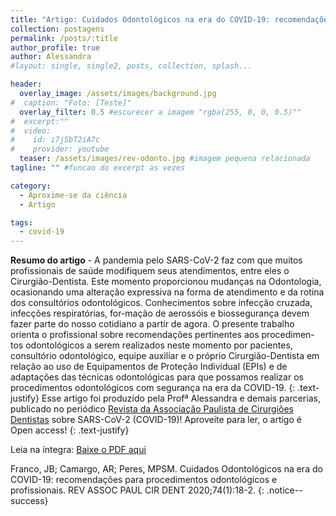 ```yaml
---
title: "Artigo: Cuidados Odontológicos na era do COVID-19: recomendações para procedimentos odontológicos e profissionais"
collection: postagens
permalink: /posts/:title
author_profile: true
author: Alessandra
#layout: single, single2, posts, collection, splash...

header:
  overlay_image: /assets/images/background.jpg
#  caption: "Foto: [Teste]"
  overlay_filter: 0.5 #escurecer a imagem "rgba(255, 0, 0, 0.5)""
#  excerpt:""
#  video:
#    id: i7jSbT2iA7c
#    provider: youtube
  teaser: /assets/images/rev-odonto.jpg #imagem pequena relacionada
tagline: "" #funcao do excerpt as vezes

category:
  - Aproxime-se da ciência
  - Artigo

tags:
  - covid-19
---
```

**Resumo do artigo** -
A  pandemia  pelo  SARS-CoV-2  faz  com  que  muitos  profissionais  de  saúde  modifiquem  seus atendimentos, entre eles o Cirurgião-Dentista. Este momento proporcionou mudanças na Odontologia, ocasionando uma alteração expressiva na forma de atendimento e da rotina dos consultórios odontológicos. Conhecimentos sobre infecção cruzada, infecções respiratórias, for-mação  de  aerossóis  e  biossegurança  devem  fazer  parte  do  nosso  cotidiano  a  partir  de  agora.  O presente trabalho orienta o profissional sobre recomendações pertinentes aos procedimen-tos odontológicos a serem realizados neste momento por pacientes, consultório odontológico, equipe auxiliar e o próprio Cirurgião-Dentista em relação ao uso de Equipamentos de Proteção Individual  (EPIs)  e  de  adaptações  das  técnicas  odontológicas  para  que  possamos  realizar  os  procedimentos odontológicos com segurança na era da COVID-19.
{: .text-justify}
Esse artigo foi produzido pela Profª Alessandra e demais parcerias, publicado no periódico <a href="http://revodonto.bvsalud.org/scielo.php?script=sci_serial&pid=0004-5276&lng=pt&nrm=iso">Revista da Associação Paulista de Cirurgiões Dentistas</a> sobre SARS-CoV-2 (COVID-19)! Aproveite para ler, o artigo é Open access!
{: .text-justify}

Leia na íntegra: <a href="/laces/assets/images/alessandra/covid-rev-odonto.pdf" class="btn btn--success">Baixe o PDF aqui</a>


 Franco, JB; Camargo, AR; Peres, MPSM. Cuidados Odontológicos na era do COVID-19: recomendações para procedimentos odontológicos e profissionais. REV ASSOC PAUL CIR DENT 2020;74(1):18-2.
{: .notice--success}
